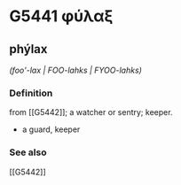 # G5441 φύλαξ

## phýlax

_(foo'-lax | FOO-lahks | FYOO-lahks)_

### Definition

from [[G5442]]; a watcher or sentry; keeper.

- a guard, keeper

### See also

[[G5442]]

